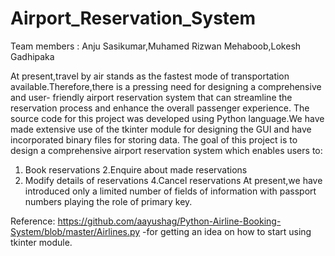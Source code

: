  # Airport_Reservation_System
 
 Team members : Anju Sasikumar,Muhamed Rizwan Mehaboob,Lokesh Gadhipaka
 
 At present,travel by air stands as the fastest mode of transportation available.Therefore,there is a pressing need for designing  a comprehensive and user- 
 friendly airport reservation system that can streamline the reservation process and enhance the overall passenger experience.
 The source code for this project was developed using Python language.We have made extensive use of the tkinter module for designing the GUI and have incorporated 
 binary files for storing data.
 The goal of this project is to design a comprehensive airport reservation system which enables users to:
 1. Book reservations
 2.Enquire about made reservations 
 3. Modify details of reservations
 4.Cancel reservations
 At present,we have  introduced only a limited number of fields of information with passport numbers playing the role of primary key.











Reference:
https://github.com/aayushag/Python-Airline-Booking-System/blob/master/Airlines.py 
-for getting an idea on how to start using tkinter module.

